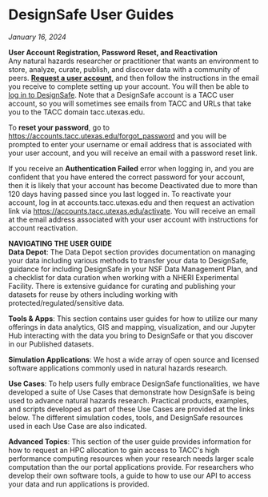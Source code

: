 # DesignSafe User Guides
*January 16, 2024*

<strong>User Account Registration, Password Reset, and Reactivation</strong><br>
Any natural hazards researcher or practitioner that wants an environment to store, analyze, curate, publish, and discover data with a community of peers. <a href="https://www.designsafe-ci.org/account/register/" target="_blank"><strong>Request a user account</strong></a>, and then follow the instructions in the email you receive to complete setting up your account. You will then be able to <a href="https://www.designsafe-ci.org/" target="_blank">log in to DesignSafe</a>. Note that a DesignSafe account is a TACC user account, so you will sometimes see emails from TACC and URLs that take you to the TACC domain tacc.utexas.edu.

To <strong>reset your password</strong>, go to https://accounts.tacc.utexas.edu/forgot_password and you will be prompted to enter your username or email address that is associated with your user account, and you will receive an email with a password reset link. 

If you receive an <strong>Authentication Failed</strong> error when logging in, and you are confident that you have entered the correct password for your account, then it is likely that your account has become Deactivated due to more than 120 days having passed since you last logged in. To reactivate your account, log in at accounts.tacc.utexas.edu and then request an activation link via https://accounts.tacc.utexas.edu/activate. You will receive an email at the email address associated with your user account with instructions for account reactivation.

<strong>NAVIGATING THE USER GUIDE</strong><br>
**Data Depot**: The Data Depot section provides documentation on managing your data including various methods to transfer your data to DesignSafe, guidance for including DesignSafe in your NSF Data Management Plan, and a checklist for data curation when working with a NHERI Experimental Facility. There is extensive guidance for curating and publishing your datasets for reuse by others including working with protected/regulated/sensitive data.

**Tools &amp; Apps**: This section contains user guides for how to utilize our many offerings in data analytics, GIS and mapping, visualization, and our Jupyter Hub interacting with the data you bring to DesignSafe or that you discover in our Published datasets.

**Simulation Applications**: We host a wide array of open source and licensed software applications commonly used in natural hazards research.

**Use Cases**: To help users fully embrace DesignSafe functionalities, we have developed a suite of Use Cases that demonstrate how DesignSafe is being used to advance natural hazards research. Practical products, examples, and scripts developed as part of these Use Cases are provided at the links below. The different simulation codes, tools, and DesignSafe resources used in each Use Case are also indicated.

**Advanced Topics**: This section of the user guide provides information for how to request an HPC allocation to gain access to TACC's high performance computing resources when your research needs larger scale computation than the our portal applications provide. For researchers who develop their own software tools, a guide to how to use our API to access your data and run applications is provided. 


